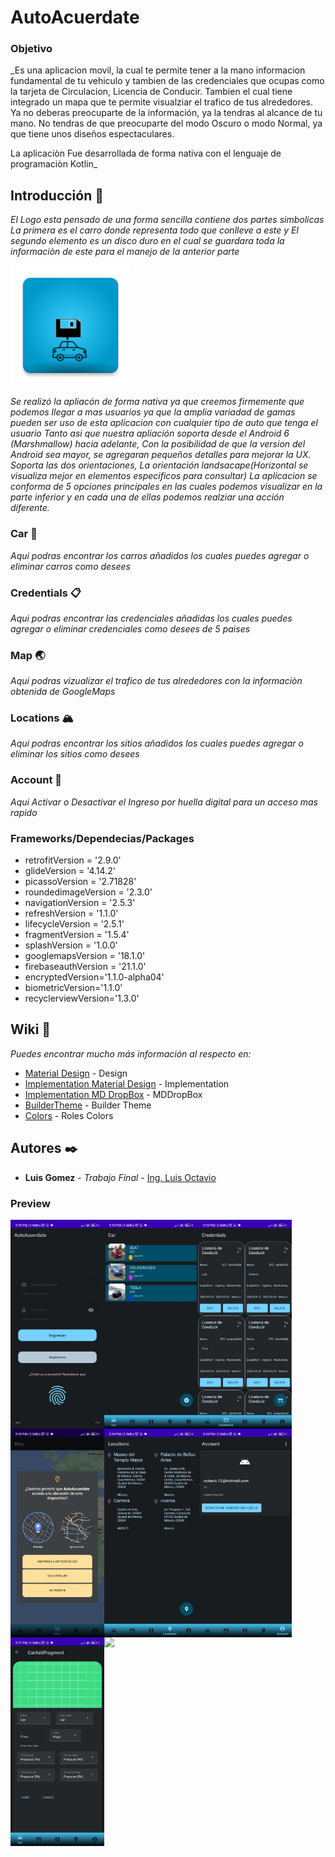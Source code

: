 # AutoAcuerdate
### Objetivo
_Es una aplicacion movil, la cual te permite tener a la mano informacion fundamental de tu vehiculo y tambien de las credenciales que ocupas
como la tarjeta de Circulacion, Licencia de Conducir. Tambien el cual tiene integrado un mapa que te permite visualziar el trafico de tus alrededores.
Ya no deberas preocuparte de la información, ya la tendras al alcance de tu mano.
No tendras de que preocuparte del modo Oscuro o modo Normal, ya que tiene unos diseños espectaculares.

La aplicaciòn Fue desarrollada de forma nativa con el lenguaje de programaciòn Kotlin_

## Introducción 🚀
_El Logo esta pensado de una forma sencilla contiene dos partes simbolicas
La primera es el carro donde representa todo que conlleve a este
y El segundo elemento es un disco duro en el cual se guardara toda la informaciòn de este para el manejo de la anterior parte_

![Image text](https://raw.githubusercontent.com/octavius21/AutoAcuerdate/master/app/src/debug/res/mipmap-xxxhdpi/ic_new_logo_app.png)

_Se realizó la apliacón de forma nativa ya que creemos firmemente que podemos llegar a mas usuarios ya que la amplia variadad de gamas pueden ser uso de esta aplicacion 
con cualquier tipo de auto que tenga el usuario
Tanto asi que nuestra apliación soporta desde el Android 6 (Marshmallow) hacia adelante, Con la posibilidad de que la version del Android sea mayor,
se agregaran pequeños detalles para mejorar la UX.
Soporta las dos orientaciones, La orientación landsacape(Horizontal se visualiza mejor en elementos especificos para consultar)_
_La aplicacion se conforma de 5 opciones principales en las cuales podemos visualizar en la parte inferior y en cada una de ellas podemos realziar una acción diferente._

### Car :red_car:

_Aqui podras encontrar los carros añadidos los cuales puedes agregar o eliminar carros como desees_
### Credentials 📋

_Aqui podras encontrar las credenciales añadidas los cuales puedes agregar o eliminar credenciales como desees de 5 paises_
### Map 🌏 

_Aqui podras vizualizar el trafico de tus alrededores con la informaciòn obtenida de GoogleMaps_
### Locations :mountain_snow:

_Aqui podras encontrar los sitios añadidos los cuales puedes agregar o eliminar los sitios como desees_
### Account :frowning_person:

_Aqui Activar o Desactivar el Ingreso por huella digital para un acceso mas rapido_

### Frameworks/Dependecias/Packages

- retrofitVersion = '2.9.0'
- glideVersion = '4.14.2'
- picassoVersion  = '2.71828'
- roundedimageVersion  = '2.3.0'
- navigationVersion = '2.5.3'
- refreshVersion = '1.1.0'
- lifecycleVersion = '2.5.1'
- fragmentVersion = '1.5.4'
- splashVersion = '1.0.0'
- googlemapsVersion = '18.1.0'
- firebaseauthVersion = '21.1.0'
- encryptedVersion='1.1.0-alpha04'
- biometricVersion='1.1.0'
- recyclerviewVersion='1.3.0'



## Wiki 📖

_Puedes encontrar mucho más información al respecto en:_
* [Material Design]( https://m3.material.io/components/) - Design
* [Implementation Material Design]( https://github.com/material-components/material-components-android/blob/master/docs/components/) - Implementation
* [Implementation MD DropBox](https://www.google.com/search?q=Implementing+an+exposed+dropdown+menu&sourceid=chrome&ie=UTF-8#fpstate=ive&vld=cid:8a09afc8,vid:isZ1vrOuG2o) - MDDropBox
* [BuilderTheme](https://m3.material.io/theme-builder#/custom) - Builder Theme
* [Colors](https://m3.material.io/styles/color/the-color-system/color-roles) - Roles Colors 



## Autores ✒️

* **Luis Gomez** - *Trabajo Final* - [Ing. Luis Octavio](https://github.com/octavius21)


### Preview 

<img src="/1.jpg" align="left" width="150">
<img src="/2.jpg" align="left" width="150">
<img src="/3.jpg" align="left" width="150">
<img src="/4.jpg" align="left" width="150">
<img src="/5.jpg" align="left" width="150">
<img src="/6.jpg" align="left" width="150">
<img src="/7.jpg" align="left" width="150">
<img src="/8.jpg" align="left" width="150">


<!--
### Big Preview

![Image text](https://raw.githubusercontent.com/octavius21/AutoAcuerdate/master/1.jpg)
![Image text](https://raw.githubusercontent.com/octavius21/AutoAcuerdate/master/2.jpg)
![Image text](https://raw.githubusercontent.com/octavius21/AutoAcuerdate/master/3.jpg)
![Image text](https://raw.githubusercontent.com/octavius21/AutoAcuerdate/master/4.jpg)
![Image text](https://raw.githubusercontent.com/octavius21/AutoAcuerdate/master/5.jpg)
![Image text](https://raw.githubusercontent.com/octavius21/AutoAcuerdate/master/6.jpg)
![Image text](https://raw.githubusercontent.com/octavius21/AutoAcuerdate/master/7.jpg)-->

